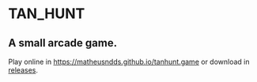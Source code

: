 # TAN_HUNT
A small arcade game.  
---
Play online in https://matheusndds.github.io/tanhunt.game or download in [releases](https://github.com/MatheusNDDS/tanhunt.game/releases).
